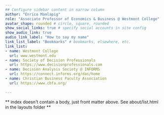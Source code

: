 ```yaml
---
## Configure sidebar content in narrow column
author: "Enrico Manlapig"
role: "Associate Professor of Economics & Business @ Westmont College"
avatar_shape: rounded # circle, square, rounded
show_social_links: true # specify social accounts in site config
show_audio_link: true
audio_link_label: "How to say my name"
link_list_label: "Bookmarks" # bookmarks, elsewhere, etc.
link_list:
- name: Westmont College
  url: www.westmont.edu
- name: Society of Decision Professionals
  url: https://www.decisionprofessionals.com
- name: Decision Analysis Society @ INFORMS
  url: https://connect.informs.org/das/home
- name: Christian Business Faculty Association
  url: https://www.cbfa.org/
  
---
```


** index doesn't contain a body, just front matter above.
See about/list.html in the layouts folder **
